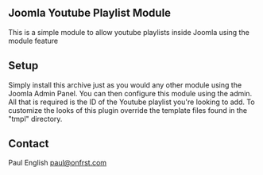 ## Joomla Youtube Playlist Module

This is a simple module to allow youtube playlists inside Joomla using the module feature

## Setup

Simply install this archive just as you would any other module using the Joomla Admin Panel. You can then configure this module using the admin. All that is required is the ID of the Youtube playlist you're looking to add. To customize the looks of this plugin override the template files found in the "tmpl" directory.

## Contact

Paul English <paul@onfrst.com>

